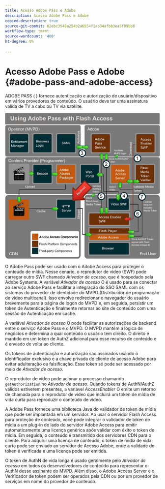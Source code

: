 ```yaml
---
title: Acesso Adobe Pass e Adobe
description: Acesso Adobe Pass e Adobe
copied-description: true
source-git-commit: 02ebc3548a254b2a6554f1ab34afbb3ea5f09bb8
workflow-type: tm+mt
source-wordcount: '400'
ht-degree: 0%

---
```


# Acesso Adobe Pass e Adobe {#adobe-pass-and-adobe-access}

ADOBE PASS ( [](https://www.adobe.com/products/adobepass/)) fornece autenticação e autorização de usuário/dispositivo em vários provedores de conteúdo. O usuário deve ter uma assinatura válida de TV a cabo ou TV via satélite.

<!--<a id="fig_cln_bc2_44"></a>-->

![](assets/AdobePass_web.png)

O Adobe Pass pode ser usado com o Adobe Access para proteger o conteúdo de mídia. Nesse cenário, o reprodutor de vídeo (SWF) pode carregar outro SWF chamado *Ativador de acesso*, que é hospedado pela Adobe Systems. A variável *Ativador de acesso* O é usado para se conectar ao serviço Adobe Pass e facilitar a integração do SSO SAML com os sistemas do provedor de identidade do MVPD (Distribuidor de programação de vídeo multicanal). Isso envolve redirecionar o navegador do usuário brevemente para a página de logon do MVPD e, em seguida, persistir um token de Autenticação e finalmente retornar ao site de conteúdo com uma sessão de Autenticação em cache.

A variável *Ativador de acesso* O pode facilitar as autorizações de backend entre o serviço Adobe Pass e o MVPD. O MVPD mantém a lógica de negócios e determina a qual conteúdo o usuário tem direito. O direito é mantido em um token de AuthZ adicional para esse recurso de conteúdo e é enviado de volta ao cliente.

Os tokens de autenticação e autorização são assinados usando o identificador exclusivo e a chave privada do cliente de acesso Adobe para evitar adulteração ou falsificação. Esse token só pode ser acessado por meio de *Ativador de acesso*.

O reprodutor de vídeo pode acionar o processo chamando `getAuthorization` no *Ativador de acesso*. Quando tokens de AuthN/AuthZ válidos estiverem presentes, a variável *AccessEnabler* O emite um retorno de chamada para o reprodutor de vídeo que incluirá um token de mídia de vida curta para reproduzir o conteúdo de vídeo.

A Adobe Pass fornece uma biblioteca Java do validador de token de mídia que pode ser implantada em um servidor. Ao usar o servidor Flash Access para proteção de conteúdo, você pode integrar o validador de token de mídia a um plug-in do lado do servidor Adobe Access para emitir automaticamente uma licença genérica após validar com êxito o token de mídia. Em seguida, o conteúdo é transmitido dos servidores CDN para o cliente. Para adquirir uma licença de conteúdo, o token de mídia de vida curta pode ser enviado ao servidor de Acesso Adobe, onde a validade do token é verificada e uma licença pode ser emitida.

O token de AuthN de vida longa é usado geralmente pelo *Ativador de acesso* em todos os desenvolvedores de conteúdo para representar o AuthN desse assinante do MVPD. Além disso, o Adobe Access Server e o Verificador de token podem ser operados pela CDN ou por um provedor de serviços em nome do provedor de conteúdo.

